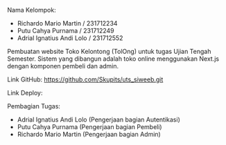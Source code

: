 Nama Kelompok:
- Richardo Mario Martin / 231712234
- Putu Cahya Purnama / 231712249
- Adrial Ignatius Andi Lolo / 231712552

Pembuatan website Toko Kelontong (TolOng) untuk tugas Ujian Tengah Semester. Sistem yang dibangun adalah toko online menggunakan Next.js dengan komponen pembeli dan admin.

Link GitHub:
https://github.com/Skupits/uts_siweeb.git

Link Deploy:



Pembagian Tugas:
- Adrial Ignatius Andi Lolo (Pengerjaan bagian Autentikasi)
- Putu Cahya Purnama (Pengerjaan bagian Pembeli)
- Richardo Mario Martin (Pengerjaan bagian Admin)